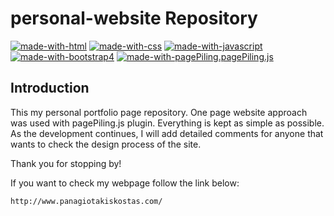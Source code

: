# personal-website Repository

[![made-with-html](https://img.shields.io/badge/Made%20with-HTML-green.svg)]()
[![made-with-css](https://img.shields.io/badge/Made%20with-CSS-green.svg)]()
[![made-with-javascript](https://img.shields.io/badge/Made%20with-Javascript-green.svg)]()
[![made-with-bootstrap4](https://img.shields.io/badge/Made%20with-Bootstrap-green.svg)]()
[![made-with-pagePiling.pagePiling.js](https://img.shields.io/badge/Made%20with-pagePiling.js-green.svg)]()

## Introduction

This my personal portfolio page repository. One page website approach was used with pagePiling.js plugin.
Everything is kept as simple as possible.
As the development continues, I will add detailed comments for anyone that wants to check the design process of the site.

Thank you for stopping by!

If you want to check my webpage follow the link below:
```sh
http://www.panagiotakiskostas.com/
```

